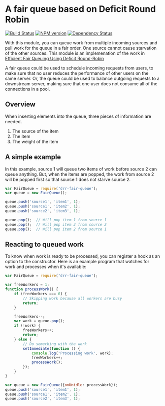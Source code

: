 A fair queue based on Deficit Round Robin
=========================================

[![Build Status](https://travis-ci.org/mdlavin/drr-fair-queue.svg)](https://travis-ci.org/mdlavin/drr-fair-queue)
[![NPM version](https://badge.fury.io/js/drr-fair-queue.svg)](http://badge.fury.io/js/drr-fair-queue)
[![Dependency Status](https://david-dm.org/mdlavin/drr-fair-queue.svg)](https://david-dm.org/mdlavin/drr-fair-queue)

With this module, you can queue work from multiple incoming sources
and pull work for the queue in a fair order. One source cannot cause starvation
of the other sources. This module is an implemenation of the work in
[Efficient Fair Queuing Using Deficit Round-Robin](http://users.ece.gatech.edu/~siva/ECE4607/presentations/DRR.pdf)

A fair queue could be used to schedule incoming requests from users, to make
sure that no user reduces the performance of other users on the same server.
Or, the queue could be used to balance outgoing requests to a downstream server,
making sure that one user does not consume all of the connections in a pool.

Overview
--------
When inserting elements into the queue, three pieces of information are needed.

1. The source of the item
2. The item
3. The weight of the item

A simple example
----------------
In this example, source 1 will queue two items of work before source 2 can
queue anything.  But, when the items are popped, the work from source 2 will
be popped first so that source 1 does not starve source 2.

```js
var FairQueue = require('drr-fair-queue');
var queue = new FairQueue();

queue.push('source1', 'item1', 1);
queue.push('source1', 'item2', 1);
queue.push('source2', 'item3', 1);

queue.pop();  // Will pop item 1 from source 1
queue.pop();  // Will pop item 3 from source 2
queue.pop();  // Will pop item 2 from source 1
```

Reacting to queued work
-----------------------
To know when work is ready to be processed, you can register a hook as an option
to the constructor. Here is an example program that watches for work and
processes when it's available:

```js
var FairQueue = require('drr-fair-queue');

var freeWorkers = 1;
function processWork() {
    if (freeWorkers === 0) {
        // Skipping work because all workers are busy
        return;
    }

    freeWorkers--;
    var work = queue.pop();
    if (!work) {
        freeWorkers++;
        return;
    } else {
        // Do something with the work
        setImmediate(function () {
            console.log('Processing work', work);
            freeWorkers++;
            processWork();
        });
    }
}

var queue = new FairQueue({onUnidle: processWork});
queue.push('source1', 'item1', 1);
queue.push('source1', 'item2', 1);
queue.push('source2', 'item3', 1);
```
